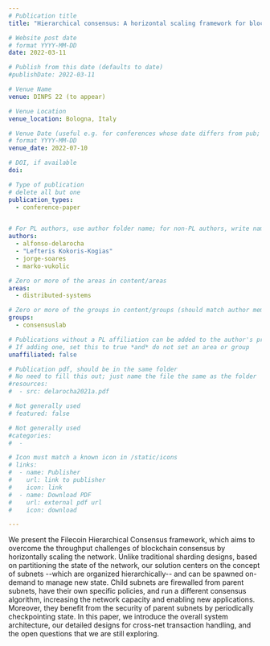 ```yaml
---
# Publication title
title: "Hierarchical consensus: A horizontal scaling framework for blockchains"

# Website post date
# format YYYY-MM-DD
date: 2022-03-11

# Publish from this date (defaults to date)
#publishDate: 2022-03-11

# Venue Name
venue: DINPS 22 (to appear)

# Venue Location
venue_location: Bologna, Italy

# Venue Date (useful e.g. for conferences whose date differs from pub; defaults to date)
# format YYYY-MM-DD
venue_date: 2022-07-10

# DOI, if available
doi:

# Type of publication
# delete all but one
publication_types:
  - conference-paper


# For PL authors, use author folder name; for non-PL authors, write name as in paper within ""
authors:
  - alfonso-delarocha
  - "Lefteris Kokoris-Kogias"
  - jorge-soares
  - marko-vukolic

# Zero or more of the areas in content/areas
areas:
  - distributed-systems

# Zero or more of the groups in content/groups (should match author membership)
groups:
  - consensuslab

# Publications without a PL affiliation can be added to the author's profile without showing up elsewhere
# If adding one, set this to true *and* do not set an area or group
unaffiliated: false

# Publication pdf, should be in the same folder
# No need to fill this out; just name the file the same as the folder
#resources:
#  - src: delarocha2021a.pdf

# Not generally used
# featured: false

# Not generally used
#categories:
#  -

# Icon must match a known icon in /static/icons
# links:
#  - name: Publisher
#    url: link to publisher
#    icon: link
#  - name: Download PDF
#    url: external pdf url
#    icon: download

---
```


We present the Filecoin Hierarchical Consensus framework, which aims to overcome the throughput challenges of blockchain consensus by horizontally scaling the network. Unlike traditional sharding designs, based on partitioning the state of the network, our solution centers on the concept of subnets --which are organized hierarchically-- and can be spawned on-demand to manage new state.  Child subnets are firewalled from parent subnets, have their own specific policies, and run a different consensus algorithm, increasing the network capacity and enabling new applications. Moreover, they benefit from the security of parent subnets by periodically checkpointing state. In this paper, we introduce the overall system architecture, our detailed designs for cross-net transaction handling, and the open questions that we are still exploring.
